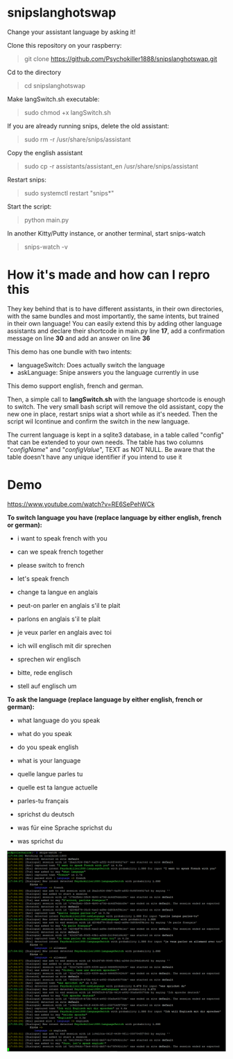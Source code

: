 # snipslanghotswap
Change your assistant language by asking it!

Clone this repository on your raspberry:
> git clone https://github.com/Psychokiller1888/snipslanghotswap.git

Cd to the directory
> cd snipslanghotswap

Make langSwitch.sh executable:
> sudo chmod +x langSwitch.sh

If you are already running snips, delete the old assistant:
> sudo rm -r /usr/share/snips/assistant

Copy the english assistant
> sudo cp -r assistants/assistant_en /usr/share/snips/assistant

Restart snips:
> sudo systemctl restart "snips*"

Start the script:
> python main.py

In another Kitty/Putty instance, or another terminal, start snips-watch
> snips-watch -v


# How it's made and how can I repro this

They key behind that is to have different assistants, in their own directories, with the same bundles and most importantly, the same intents, but trained in their own language! You can easily extend this by adding other language assistants and declare their shortcode in main.py line **17**, add a confirmation message on line **30** and add an answer on line **36**

This demo has one bundle with two intents:
- languageSwitch: Does actually switch the language
- askLanguage: Snipe answers you the language currently in use

This demo support english, french and german.

Then, a simple call to **langSwitch.sh** with the language shortcode is enough to switch. The very small bash script will remove the old assistant, copy the new one in place, restart snips wiat a short while as it's needed. Then the script wil lcontinue and confirm the switch in the new language.

The current language is kept in a sqlite3 database, in a table called "config" that can be extended to your own needs. The table has two columns "_configName_" and "_configValue_", TEXT as NOT NULL. Be aware that the table doesn't have any unique identifier if you intend to use it


# Demo
https://www.youtube.com/watch?v=RE6SePehWCk


__To switch language you have (replace language by either english, french or german):__

- i want to speak french with you
- can we speak french together
- please switch to french
- let's speak french

- change ta langue en anglais
- peut-on parler en anglais s'il te plait
- parlons en anglais s'il te plait
- je veux parler en anglais avec toi

- ich will englisch mit dir sprechen
- sprechen wir englisch
- bitte, rede englisch
- stell auf englisch um

__To ask the language (replace language by either english, french or german):__

- what language do you speak
- what do you speak
- do you speak english
- what is your language

- quelle langue parles tu
- quelle est ta langue actuelle
- parles-tu français

- sprichst du deutsch
- was für eine Sprache sprichst du
- was sprichst du


![Logs screenshot](logs.png)
